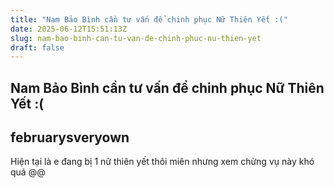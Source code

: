 ```yaml
---
title: "Nam Bảo Bình cần tư vấn để chinh phục Nữ Thiên Yết :("
date: 2025-06-12T15:51:13Z
slug: nam-bao-binh-can-tu-van-de-chinh-phuc-nu-thien-yet
draft: false
---
```


## Nam Bảo Bình cần tư vấn để chinh phục Nữ Thiên Yết :(

## februarysveryown

Hiện tại là e đang bị 1 nữ thiên yết thôi miên nhưng xem chừng vụ này khó quá @@